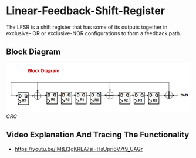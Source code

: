 # Linear-Feedback-Shift-Register
The LFSR is a shift register that has some of its outputs together in exclusive- OR or exclusive-NOR configurations to form a feedback path.

## Block Diagram
![CRC](CRC/CRC.png "CRC") *CRC*

## Video Explanation And Tracing The Functionality

- https://youtu.be/IMtLl3gKREA?si=HsUpri6V7t9_UAGr
